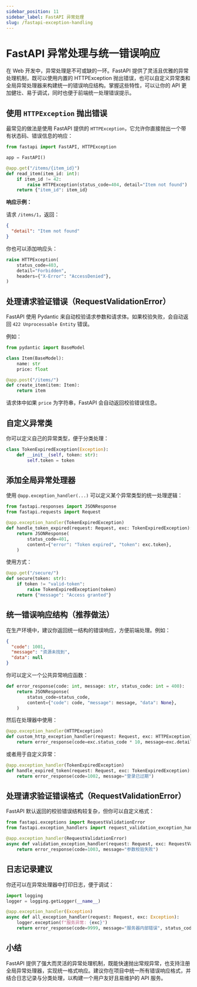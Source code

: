 ```yaml
---
sidebar_position: 11
sidebar_label: FastAPI 异常处理
slug: /fastapi-exception-handling
---
```


# FastAPI 异常处理与统一错误响应

在 Web 开发中，异常处理是不可或缺的一环。FastAPI 提供了灵活且优雅的异常处理机制，既可以使用内置的 HTTPException 抛出错误，也可以自定义异常类和全局异常处理器来构建统一的错误响应结构。掌握这些特性，可以让你的 API 更加健壮、易于调试，同时也便于前端统一处理错误提示。



## 使用 `HTTPException` 抛出错误

最常见的做法是使用 FastAPI 提供的 `HTTPException`，它允许你直接抛出一个带有状态码、错误信息的响应：

```python showLineNumbers
from fastapi import FastAPI, HTTPException

app = FastAPI()

@app.get("/items/{item_id}")
def read_item(item_id: int):
    if item_id != 42:
        raise HTTPException(status_code=404, detail="Item not found")
    return {"item_id": item_id}
```

**响应示例：**

请求 `/items/1`，返回：

```json showLineNumbers
{
  "detail": "Item not found"
}
```

你也可以添加响应头：

```python showLineNumbers
raise HTTPException(
    status_code=403,
    detail="Forbidden",
    headers={"X-Error": "AccessDenied"},
)
```



## 处理请求验证错误（RequestValidationError）

FastAPI 使用 Pydantic 来自动校验请求参数和请求体。如果校验失败，会自动返回 `422 Unprocessable Entity` 错误。

例如：

```python showLineNumbers
from pydantic import BaseModel

class Item(BaseModel):
    name: str
    price: float

@app.post("/items/")
def create_item(item: Item):
    return item
```

请求体中如果 `price` 为字符串，FastAPI 会自动返回校验错误信息。



## 自定义异常类

你可以定义自己的异常类型，便于分类处理：

```python showLineNumbers
class TokenExpiredException(Exception):
    def __init__(self, token: str):
        self.token = token
```



## 添加全局异常处理器

使用 `@app.exception_handler(...)` 可以定义某个异常类型的统一处理逻辑：

```python showLineNumbers
from fastapi.responses import JSONResponse
from fastapi.requests import Request

@app.exception_handler(TokenExpiredException)
def handle_token_expired(request: Request, exc: TokenExpiredException):
    return JSONResponse(
        status_code=401,
        content={"error": "Token expired", "token": exc.token},
    )
```

使用方式：

```python showLineNumbers
@app.get("/secure/")
def secure(token: str):
    if token != "valid-token":
        raise TokenExpiredException(token)
    return {"message": "Access granted"}
```



## 统一错误响应结构（推荐做法）

在生产环境中，建议你返回统一结构的错误响应，方便前端处理。例如：

```json showLineNumbers
{
  "code": 1001,
  "message": "资源未找到",
  "data": null
}
```

你可以定义一个公共异常响应函数：

```python showLineNumbers
def error_response(code: int, message: str, status_code: int = 400):
    return JSONResponse(
        status_code=status_code,
        content={"code": code, "message": message, "data": None},
    )
```

然后在处理器中使用：

```python showLineNumbers
@app.exception_handler(HTTPException)
def custom_http_exception_handler(request: Request, exc: HTTPException):
    return error_response(code=exc.status_code * 10, message=exc.detail, status_code=exc.status_code)
```

或者用于自定义异常：

```python showLineNumbers
@app.exception_handler(TokenExpiredException)
def handle_expired_token(request: Request, exc: TokenExpiredException):
    return error_response(code=1002, message="登录已过期")
```



## 处理请求验证错误格式（RequestValidationError）

FastAPI 默认返回的校验错误结构较复杂，但你可以自定义格式：

```python showLineNumbers
from fastapi.exceptions import RequestValidationError
from fastapi.exception_handlers import request_validation_exception_handler

@app.exception_handler(RequestValidationError)
async def validation_exception_handler(request: Request, exc: RequestValidationError):
    return error_response(code=1003, message="参数校验失败")
```



## 日志记录建议

你还可以在异常处理器中打印日志，便于调试：

```python showLineNumbers
import logging
logger = logging.getLogger(__name__)

@app.exception_handler(Exception)
async def all_exception_handler(request: Request, exc: Exception):
    logger.exception(f"服务异常: {exc}")
    return error_response(code=9999, message="服务器内部错误", status_code=500)
```



## 小结

FastAPI 提供了强大而灵活的异常处理机制，既能快速抛出常规异常，也支持注册全局异常处理器，实现统一格式响应。建议你在项目中统一所有错误响应格式，并结合日志记录与分类处理，以构建一个用户友好且易维护的 API 服务。
